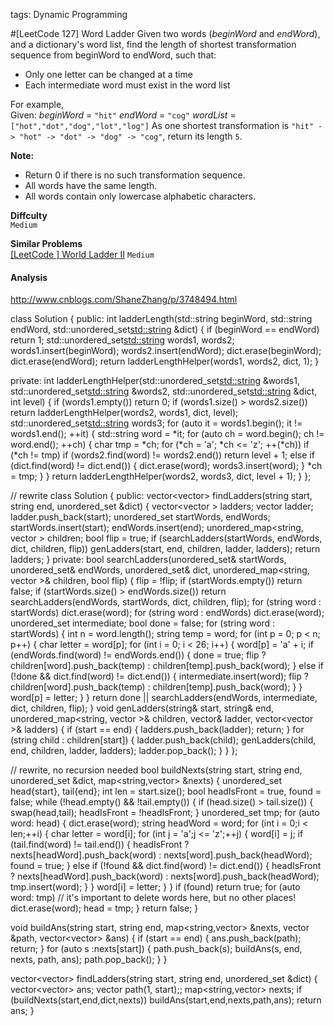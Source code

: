 tags: Dynamic Programming

#[LeetCode 127] Word Ladder
Given two words (*beginWord* and *endWord*), and a dictionary's word list, find the length of 
shortest transformation sequence from beginWord to endWord, such that:

 * Only one letter can be changed at a time
 * Each intermediate word must exist in the word list

For example,  
Given:
*beginWord* = `"hit"`
*endWord* = `"cog"`
*wordList* = `["hot","dot","dog","lot","log"]`
As one shortest transformation is `"hit" -> "hot" -> "dot" -> "dog" -> "cog"`,
return its length `5`.

**Note:**  

 * Return 0 if there is no such transformation sequence.
 * All words have the same length.
 * All words contain only lowercase alphabetic characters.


**Diffculty**  
`Medium`

**Similar Problems**  
[[LeetCode ] World Ladder II]() `Medium`


#### Analysis


http://www.cnblogs.com/ShaneZhang/p/3748494.html

class Solution {
public:
    int ladderLength(std::string beginWord, std::string endWord, std::unordered_set<std::string> &dict) {
        if (beginWord == endWord)
            return 1;
        std::unordered_set<std::string> words1, words2;
        words1.insert(beginWord);
        words2.insert(endWord);
        dict.erase(beginWord);
        dict.erase(endWord);
        return ladderLengthHelper(words1, words2, dict, 1);
    }

private:
    int ladderLengthHelper(std::unordered_set<std::string> &words1, std::unordered_set<std::string> &words2, std::unordered_set<std::string> &dict, int level) {
        if (words1.empty())
            return 0;
        if (words1.size() > words2.size())
            return ladderLengthHelper(words2, words1, dict, level);
        std::unordered_set<std::string> words3;
        for (auto it = words1.begin(); it != words1.end(); ++it) {
            std::string word = *it;
            for (auto ch = word.begin(); ch != word.end(); ++ch) {
                char tmp = *ch;
                for (*ch = 'a'; *ch <= 'z'; ++(*ch))
                    if (*ch != tmp)
                        if (words2.find(word) != words2.end())
                            return level + 1;
                        else if (dict.find(word) != dict.end()) {
                            dict.erase(word);
                            words3.insert(word);
                        }
                *ch = tmp;
            }
        }
        return ladderLengthHelper(words2, words3, dict, level + 1);
    }
};

// rewrite
class Solution {
public:
    vector<vector<string>> findLadders(string start, string end, unordered_set<string> &dict) {
        vector<vector<string> > ladders;
        vector<string> ladder;
        ladder.push_back(start);
        unordered_set<string> startWords, endWords;
        startWords.insert(start);
        endWords.insert(end);
        unordered_map<string, vector<string> > children;
        bool flip = true;
        if (searchLadders(startWords, endWords, dict, children, flip))
            genLadders(start, end, children, ladder, ladders);
        return ladders;
    }
private:
    bool searchLadders(unordered_set<string>& startWords, unordered_set<string>& endWords, 
                 unordered_set<string>& dict, unordered_map<string, vector<string> >& children, bool flip) {
        flip = !flip;
        if (startWords.empty()) return false;
        if (startWords.size() > endWords.size())
            return searchLadders(endWords, startWords, dict, children, flip);
        for (string word : startWords) dict.erase(word);
        for (string word : endWords) dict.erase(word);
        unordered_set<string> intermediate;
        bool done = false;
        for (string word : startWords) {
            int n = word.length();
            string temp = word;
            for (int p = 0; p < n; p++) {
                char letter = word[p];
                for (int i = 0; i < 26; i++) {
                    word[p] = 'a' + i;
                    if (endWords.find(word) != endWords.end()) {
                        done = true;
                        flip ? children[word].push_back(temp) : children[temp].push_back(word);
                    }
                    else if (!done && dict.find(word) != dict.end()) {
                        intermediate.insert(word);
                        flip ? children[word].push_back(temp) : children[temp].push_back(word);
                    }
                }   
                word[p] = letter;
            }
        }
        return done || searchLadders(endWords, intermediate, dict, children, flip);
    }
    void genLadders(string& start, string& end, unordered_map<string, vector<string> >& children, 
                    vector<string>& ladder, vector<vector<string> >& ladders) {
        if (start == end) {
            ladders.push_back(ladder);
            return;
        }
        for (string child : children[start]) {
            ladder.push_back(child);
            genLadders(child, end, children, ladder, ladders);
            ladder.pop_back();
        }
    }
};

// rewrite, no recursion needed
bool buildNexts(string start, string end, unordered_set<string> &dict, map<string,vector<string>> &nexts) {
    unordered_set<string> head{start}, tail{end};
    int len = start.size();
    bool headIsFront = true, found = false;
    while (!head.empty() && !tail.empty()) {
        if (head.size() > tail.size()) {
            swap(head,tail);
            headIsFront = !headIsFront;
        }
        unordered_set<string> tmp;
        for (auto word: head) {
            dict.erase(word);
            string headWord = word;
            for (int i = 0;i < len;++i) {
                char letter = word[i];
                for (int j = 'a';j <= 'z';++j) {
                    word[i] = j;
                    if (tail.find(word) != tail.end()) {
                        headIsFront ? nexts[headWord].push_back(word) : nexts[word].push_back(headWord);
                        found = true;
                    } else if (!found && dict.find(word) != dict.end()) {
                        headIsFront ? nexts[headWord].push_back(word) : nexts[word].push_back(headWord);
                        tmp.insert(word);
                    }
                }
                word[i] = letter;
            }
        }
        if (found) return true;
        for (auto word: tmp) // it's important to delete words here, but no other places!
            dict.erase(word);
        head = tmp;
    }
    return false;
}

void buildAns(string start, string end, map<string,vector<string>> &nexts, vector<string> &path, vector<vector<string>> &ans) {
    if (start == end) {
        ans.push_back(path);
        return;
    }
    for (auto s :nexts[start]) {
        path.push_back(s);
        buildAns(s, end, nexts, path, ans);
        path.pop_back();
    }
}

vector<vector<string>> findLadders(string start, string end, unordered_set<string> &dict) {
    vector<vector<string>> ans;
    vector<string> path(1, start);;
    map<string,vector<string>> nexts;
    if (buildNexts(start,end,dict,nexts))
        buildAns(start,end,nexts,path,ans);
    return ans;
}